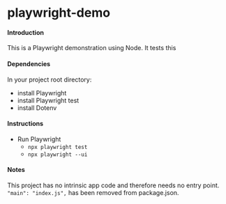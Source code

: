 # playwright-demo

#### Introduction
This is a Playwright demonstration using Node. It tests this 

#### Dependencies
In your project root directory:
* install Playwright 
* install Playwright test 
* install Dotenv

#### Instructions
* Run Playwright
  * `npx playwright test`
  * `npx playwright --ui`

#### Notes
This project has no intrinsic app code and therefore needs no entry point. `"main": "index.js",` has been removed from package.json.